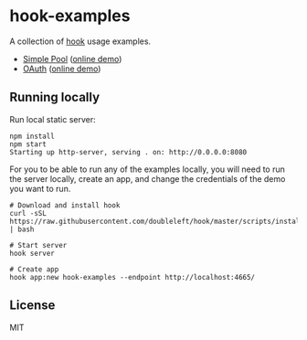 hook-examples
===

A collection of [hook](https://github.com/doubleleft/hook) usage examples.

- [Simple Pool](simple-poll) ([online demo](http://doubleleft.github.io/hook-examples/simple-poll/index.html))
- [OAuth](simple-poll) ([online demo](http://doubleleft.github.io/hook-examples/oauth/index.html))

Running locally
---

Run local static server:

```
npm install
npm start
Starting up http-server, serving . on: http://0.0.0.0:8080
```

For you to be able to run any of the examples locally, you will need to run the
server locally, create an app, and change the credentials of the demo you want
to run.

```
# Download and install hook
curl -sSL https://raw.githubusercontent.com/doubleleft/hook/master/scripts/install.sh | bash

# Start server
hook server

# Create app
hook app:new hook-examples --endpoint http://localhost:4665/
```

License
---

MIT
